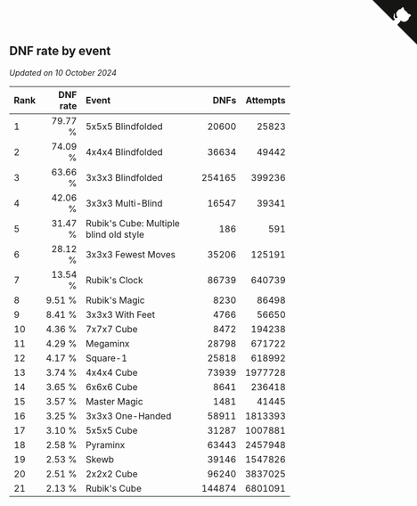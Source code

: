 ## DNF rate by event

*Updated on 10 October 2024*

| Rank | DNF rate | Event | DNFs | Attempts |
| :--- | ---: | :--- | ---: | ---: |
| 1 | 79.77 % | 5x5x5 Blindfolded | 20600 | 25823 |
| 2 | 74.09 % | 4x4x4 Blindfolded | 36634 | 49442 |
| 3 | 63.66 % | 3x3x3 Blindfolded | 254165 | 399236 |
| 4 | 42.06 % | 3x3x3 Multi-Blind | 16547 | 39341 |
| 5 | 31.47 % | Rubik's Cube: Multiple blind old style | 186 | 591 |
| 6 | 28.12 % | 3x3x3 Fewest Moves | 35206 | 125191 |
| 7 | 13.54 % | Rubik's Clock | 86739 | 640739 |
| 8 | 9.51 % | Rubik's Magic | 8230 | 86498 |
| 9 | 8.41 % | 3x3x3 With Feet | 4766 | 56650 |
| 10 | 4.36 % | 7x7x7 Cube | 8472 | 194238 |
| 11 | 4.29 % | Megaminx | 28798 | 671722 |
| 12 | 4.17 % | Square-1 | 25818 | 618992 |
| 13 | 3.74 % | 4x4x4 Cube | 73939 | 1977728 |
| 14 | 3.65 % | 6x6x6 Cube | 8641 | 236418 |
| 15 | 3.57 % | Master Magic | 1481 | 41445 |
| 16 | 3.25 % | 3x3x3 One-Handed | 58911 | 1813393 |
| 17 | 3.10 % | 5x5x5 Cube | 31287 | 1007881 |
| 18 | 2.58 % | Pyraminx | 63443 | 2457948 |
| 19 | 2.53 % | Skewb | 39146 | 1547826 |
| 20 | 2.51 % | 2x2x2 Cube | 96240 | 3837025 |
| 21 | 2.13 % | Rubik's Cube | 144874 | 6801091 |


<a href="https://github.com/JustinTimeCuber/wca_statistics" class="github-corner" aria-label="View source on Github"><svg width="80" height="80" viewBox="0 0 250 250" style="fill:#151513; color:#fff; position: absolute; top: 0; border: 0; right: 0;" aria-hidden="true"><path d="M0,0 L115,115 L130,115 L142,142 L250,250 L250,0 Z"></path><path d="M128.3,109.0 C113.8,99.7 119.0,89.6 119.0,89.6 C122.0,82.7 120.5,78.6 120.5,78.6 C119.2,72.0 123.4,76.3 123.4,76.3 C127.3,80.9 125.5,87.3 125.5,87.3 C122.9,97.6 130.6,101.9 134.4,103.2" fill="currentColor" style="transform-origin: 130px 106px;" class="octo-arm"></path><path d="M115.0,115.0 C114.9,115.1 118.7,116.5 119.8,115.4 L133.7,101.6 C136.9,99.2 139.9,98.4 142.2,98.6 C133.8,88.0 127.5,74.4 143.8,58.0 C148.5,53.4 154.0,51.2 159.7,51.0 C160.3,49.4 163.2,43.6 171.4,40.1 C171.4,40.1 176.1,42.5 178.8,56.2 C183.1,58.6 187.2,61.8 190.9,65.4 C194.5,69.0 197.7,73.2 200.1,77.6 C213.8,80.2 216.3,84.9 216.3,84.9 C212.7,93.1 206.9,96.0 205.4,96.6 C205.1,102.4 203.0,107.8 198.3,112.5 C181.9,128.9 168.3,122.5 157.7,114.1 C157.9,116.9 156.7,120.9 152.7,124.9 L141.0,136.5 C139.8,137.7 141.6,141.9 141.8,141.8 Z" fill="currentColor" class="octo-body"></path></svg></a><style>.github-corner:hover .octo-arm{animation:octocat-wave 560ms ease-in-out}@keyframes octocat-wave{0%,100%{transform:rotate(0)}20%,60%{transform:rotate(-25deg)}40%,80%{transform:rotate(10deg)}}@media (max-width:500px){.github-corner:hover .octo-arm{animation:none}.github-corner .octo-arm{animation:octocat-wave 560ms ease-in-out}}</style>
